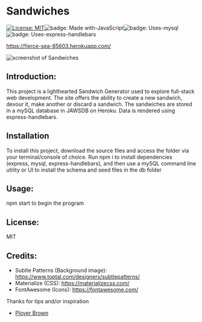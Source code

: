 # Sandwiches

[![License: MIT](https://img.shields.io/badge/License-MIT-blue.svg)](https://www.gnu.org/licenses/gpl-3.0)![badge: Made with-JavaScript](https://img.shields.io/badge/Made%20with-JavaScript-Yellow)![badge: Uses-mysql](https://img.shields.io/badge/Uses-mysql-red)![badge: Uses-express-handlebars](https://img.shields.io/badge/Uses-express--handlebars-red)

https://fierce-sea-85603.herokuapp.com/

![screenshot of Sandwiches](./public/assets/img/screenshot.gif)

## Introduction:

This project is a lighthearted Sandwich Generator used to explore full-stack web development. The site offers the ability to create a new sandwich, devour it, make another or discard a sandwich. The sandwiches are stored in a mySQL database in JAWSDB on Heroku. Data is rendered using express-handlebars. 

## Installation

To install this project, download the source files and access the folder via your terminal/console of choice. Run npm i to install dependencies (express, mysql, express-handlebars), and then use a mySQL command line utility or UI to install the schema and seed files in the db folder

## Usage:

npm start to begin the program

## License:

MIT

## Credits:

- Sublte Patterns (Background image): https://www.toptal.com/designers/subtlepatterns/
- Materialize (CSS): https://materializecss.com/
- FontAwesome (Icons): https://fontawesome.com/

Thanks for tips and/or inspiration
- [Plover Brown](https://github.com/rebgrasshopper)
